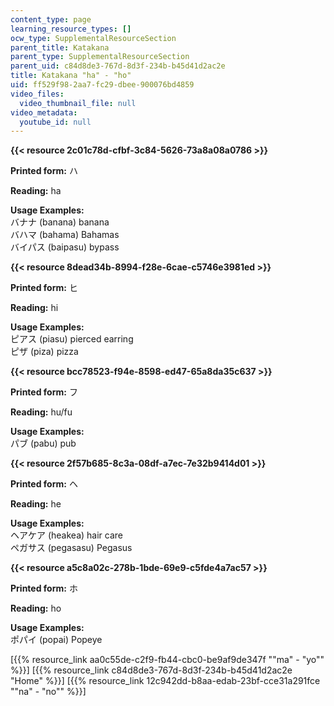 ```yaml
---
content_type: page
learning_resource_types: []
ocw_type: SupplementalResourceSection
parent_title: Katakana
parent_type: SupplementalResourceSection
parent_uid: c84d8de3-767d-8d3f-234b-b45d41d2ac2e
title: Katakana "ha" - "ho"
uid: ff529f98-2aa7-fc29-dbee-900076bd4859
video_files:
  video_thumbnail_file: null
video_metadata:
  youtube_id: null
---
```


**{{< resource 2c01c78d-cfbf-3c84-5626-73a8a08a0786 >}}**

**Printed form:** ハ

**Reading:** ha

**Usage Examples:**  
バナナ (banana) banana  
バハマ (bahama) Bahamas  
バイパス (baipasu) bypass

**{{< resource 8dead34b-8994-f28e-6cae-c5746e3981ed >}}**

**Printed form:** ヒ

**Reading:** hi

**Usage Examples:**  
ピアス (piasu) pierced earring  
ピザ (piza) pizza

**{{< resource bcc78523-f94e-8598-ed47-65a8da35c637 >}}**

**Printed form:** フ

**Reading:** hu/fu

**Usage Examples:**  
パブ (pabu) pub

**{{< resource 2f57b685-8c3a-08df-a7ec-7e32b9414d01 >}}**

**Printed form:** ヘ

**Reading:** he

**Usage Examples:**  
ヘアケア (heakea) hair care  
ペガサス (pegasasu) Pegasus

**{{< resource a5c8a02c-278b-1bde-69e9-c5fde4a7ac57 >}}**

**Printed form:** ホ

**Reading:** ho

**Usage Examples:**  
ポパイ (popai) Popeye

  
\[{{% resource_link aa0c55de-c2f9-fb44-cbc0-be9af9de347f "\"ma\" - \"yo\"" %}}\] \[{{% resource_link c84d8de3-767d-8d3f-234b-b45d41d2ac2e "Home" %}}\] \[{{% resource_link 12c942dd-b8aa-edab-23bf-cce31a291fce "\"na\" - \"no\"" %}}\]
